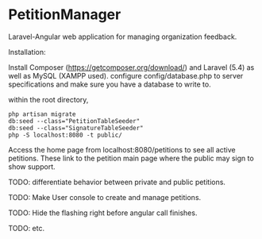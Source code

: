 # PetitionManager
Laravel-Angular web application for managing organization feedback.

Installation:

Install Composer (https://getcomposer.org/download/) and Laravel (5.4) as well as MySQL (XAMPP used).
configure config/database.php to server specifications and make sure you have a database to write to.

within the root directory,

```
php artisan migrate
db:seed --class="PetitionTableSeeder"
db:seed --class="SignatureTableSeeder"
php -S localhost:8080 -t public/
```

Access the home page from localhost:8080/petitions to see all active petitions. These link to the petition main page where the public may sign to show support.

TODO: differentiate behavior between private and public petitions.

TODO: Make User console to create and manage petitions.

TODO: Hide the flashing right before angular call finishes.

TODO: etc.
